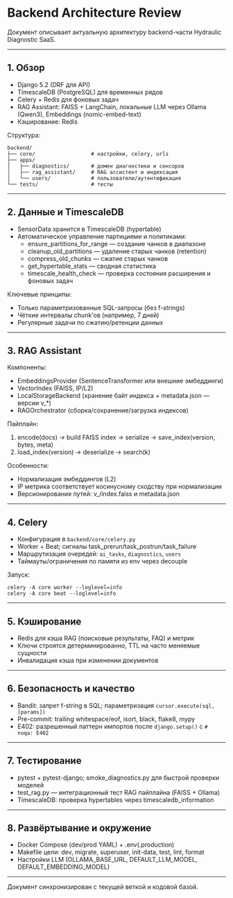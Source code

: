 # Backend Architecture Review

Документ описывает актуальную архитектуру backend-части Hydraulic Diagnostic SaaS.

---

## 1. Обзор
- Django 5.2 (DRF для API)
- TimescaleDB (PostgreSQL) для временных рядов
- Celery + Redis для фоновых задач
- RAG Assistant: FAISS + LangChain, локальные LLM через Ollama (Qwen3), Embeddings (nomic-embed-text)
- Кэширование: Redis

Структура:
```
backend/
├── core/                  # настройки, celery, urls
├── apps/
│   ├── diagnostics/       # домен диагностики и сенсоров
│   ├── rag_assistant/     # RAG ассистент и индексация
│   └── users/             # пользователи/аутентификация
└── tests/                 # тесты
```

---

## 2. Данные и TimescaleDB
- SensorData хранится в TimescaleDB (hypertable)
- Автоматическое управление партициями и политиками:
  - ensure_partitions_for_range — создание чанков в диапазоне
  - cleanup_old_partitions — удаление старых чанков (retention)
  - compress_old_chunks — сжатие старых чанков
  - get_hypertable_stats — сводная статистика
  - timescale_health_check — проверка состояния расширения и фоновых задач

Ключевые принципы:
- Только параметризованные SQL-запросы (без f-strings)
- Чёткие интервалы chunk’ов (например, 7 дней)
- Регулярные задачи по сжатию/ретенции данных

---

## 3. RAG Assistant
Компоненты:
- EmbeddingsProvider (SentenceTransformer или внешние эмбеддинги)
- VectorIndex (FAISS, IP/L2)
- LocalStorageBackend (хранение байт индекса + metadata.json — версии v_*)
- RAGOrchestrator (сборка/сохранение/загрузка индексов)

Пайплайн:
1) encode(docs) → build FAISS index → serialize → save_index(version, bytes, meta)
2) load_index(version) → deserialize → search(k)

Особенности:
- Нормализация эмбеддингов (L2)
- IP метрика соответствует косинусному сходству при нормализации
- Версионирование путей: v_<version>/index.faiss и metadata.json

---

## 4. Celery
- Конфигурация в `backend/core/celery.py`
- Worker + Beat; сигналы task_prerun/task_postrun/task_failure
- Маршрутизация очередей: `ai_tasks`, `diagnostics`, `users`
- Таймауты/ограничения по памяти из env через decouple

Запуск:
```
celery -A core worker --loglevel=info
celery -A core beat --loglevel=info
```

---

## 5. Кэширование
- Redis для кэша RAG (поисковые результаты, FAQ) и метрик
- Ключи строятся детерминированно, TTL на часто меняемые сущности
- Инвалидация кэша при изменении документов

---

## 6. Безопасность и качество
- Bandit: запрет f-string в SQL; параметризация `cursor.execute(sql, [params])`
- Pre-commit: trailing whitespace/eof, isort, black, flake8, mypy
- E402: разрешенный паттерн импортов после `django.setup()` с `# noqa: E402`

---

## 7. Тестирование
- pytest + pytest-django; smoke_diagnostics.py для быстрой проверки моделей
- test_rag.py — интеграционный тест RAG пайплайна (FAISS + Ollama)
- TimescaleDB: проверка hypertables через timescaledb_information

---

## 8. Развёртывание и окружение
- Docker Compose (dev/prod YAML) + .env(.production)
- Makefile цели: dev, migrate, superuser, init-data, test, lint, format
- Настройки LLM (OLLAMA_BASE_URL, DEFAULT_LLM_MODEL, DEFAULT_EMBEDDING_MODEL)

---

Документ синхронизирован с текущей веткой и кодовой базой.
